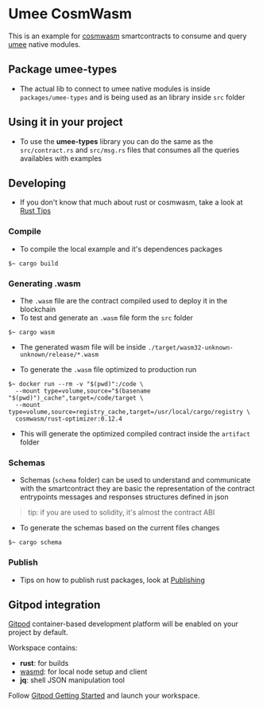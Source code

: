 # Umee CosmWasm

This is an example for [cosmwasm](https://www.cosmwasm.com) smartcontracts to consume and
query [umee](https://github.com/umee-network/umee) native modules.

## Package **umee-types**

- The actual lib to connect to umee native modules is inside `packages/umee-types`
and is being used as an library inside `src` folder

## Using it in your project

- To use the **umee-types** library you can do the same as the `src/contract.rs` and
`src/msg.rs` files that consumes all the queries availables with examples

## Developing

- If you don't know that much about rust or cosmwasm, take a look at [Rust Tips](./RustTips.md)

### Compile

- To compile the local example and it's dependences packages

```shell
$~ cargo build
```

### Generating .wasm

- The `.wasm` file are the contract compiled used to deploy it in the blockchain
- To test and generate an `.wasm` file form the `src` folder

```shell
$~ cargo wasm
```

- The generated wasm file will be inside `./target/wasm32-unknown-unknown/release/*.wasm`

- To generate the `.wasm` file optimized to production run

```shell
$~ docker run --rm -v "$(pwd)":/code \
  --mount type=volume,source="$(basename "$(pwd)")_cache",target=/code/target \
  --mount type=volume,source=registry_cache,target=/usr/local/cargo/registry \
  cosmwasm/rust-optimizer:0.12.4
```

- This will generate the optimized compiled contract inside the `artifact` folder

### Schemas

- Schemas (`schema` folder) can be used to understand and communicate with the smartcontract
they are basic the representation of the contract entrypoints messages and responses
structures defined in json

> tip: if you are used to solidity, it's almost the contract ABI

- To generate the schemas based on the current files changes

```shell
$~ cargo schema
```

### Publish

- Tips on how to publish rust packages, look at [Publishing](./Publishing.md)

## Gitpod integration

[Gitpod](https://www.gitpod.io/) container-based development platform will be enabled on your project by default.

Workspace contains:

- **rust**: for builds
- [wasmd](https://github.com/CosmWasm/wasmd): for local node setup and client
- **jq**: shell JSON manipulation tool

Follow [Gitpod Getting Started](https://www.gitpod.io/docs/getting-started) and launch your workspace.
